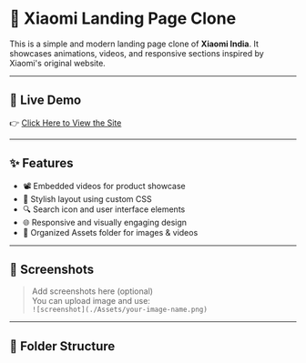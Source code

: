 # 📱 Xiaomi Landing Page Clone

This is a simple and modern landing page clone of **Xiaomi India**. It showcases animations, videos, and responsive sections inspired by Xiaomi's original website.

---

## 🚀 Live Demo

👉 [Click Here to View the Site](https://vansh7704.github.io/xiaomi/)

---

## ✨ Features

- 📽️ Embedded videos for product showcase  
- 🎨 Stylish layout using custom CSS  
- 🔍 Search icon and user interface elements  
- 🌐 Responsive and visually engaging design  
- 📁 Organized Assets folder for images & videos

---

## 📸 Screenshots

> Add screenshots here (optional)  
> You can upload image and use:  
> `![screenshot](./Assets/your-image-name.png)`

---

## 📂 Folder Structure

